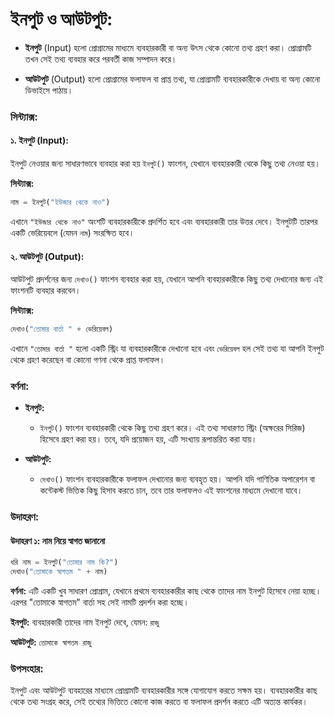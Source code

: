# **ইনপুট ও আউটপুট:**

* **ইনপুট** (Input) হলো প্রোগ্রামের মাধ্যমে ব্যবহারকারী বা অন্য উৎস থেকে কোনো তথ্য গ্রহণ করা। প্রোগ্রামটি তখন সেই তথ্য ব্যবহার করে পরবর্তী কাজ সম্পাদন করে।

* **আউটপুট** (Output) হলো প্রোগ্রামের ফলাফল বা প্রাপ্ত তথ্য, যা প্রোগ্রামটি ব্যবহারকারীকে দেখায় বা অন্য কোনো ডিভাইসে পাঠায়।

### **সিন্ট্যাক্স:**

#### ১. **ইনপুট (Input):**

ইনপুট নেওয়ার জন্য সাধারণভাবে ব্যবহার করা হয় `ইনপুট()` ফাংশন, যেখানে ব্যবহারকারী থেকে কিছু তথ্য নেওয়া হয়।

**সিন্ট্যাক্স:**

```py
নাম = ইনপুট("ইউজার থেকে নাও")
```

এখানে `"ইউজার থেকে নাও"` অংশটি ব্যবহারকারীকে প্রদর্শিত হবে এবং ব্যবহারকারী তার উত্তর দেবে। ইনপুটটি তারপর একটি ভেরিয়েবলে (যেমন `নাম`) সংরক্ষিত হবে।

#### ২. **আউটপুট (Output):**

আউটপুট প্রদর্শনের জন্য `দেখাও()` ফাংশন ব্যবহার করা হয়, যেখানে আপনি ব্যবহারকারীকে কিছু তথ্য দেখানোর জন্য এই ফাংশনটি ব্যবহার করবেন।

**সিন্ট্যাক্স:**

```py
দেখাও("তোমার বার্তা " + ভেরিয়েবল)
```

এখানে `"তোমার বার্তা "` হলো একটি স্ট্রিং যা ব্যবহারকারীকে দেখানো হবে এবং `ভেরিয়েবল` হল সেই তথ্য যা আপনি ইনপুট থেকে গ্রহণ করেছেন বা কোনো গণনা থেকে প্রাপ্ত ফলাফল।

### **বর্ণনা:**

* **ইনপুট:**

  * `ইনপুট()` ফাংশন ব্যবহারকারী থেকে কিছু তথ্য গ্রহণ করে। এই তথ্য সাধারণত স্ট্রিং (অক্ষরের সিরিজ) হিসেবে গ্রহণ করা হয়। তবে, যদি প্রয়োজন হয়, এটি সংখ্যায় রূপান্তরিত করা যায়।
* **আউটপুট:**

  * `দেখাও()` ফাংশন ব্যবহারকারীকে ফলাফল দেখানোর জন্য ব্যবহৃত হয়। আপনি যদি গাণিতিক অপারেশন বা কন্টেকস্ট ভিত্তিক কিছু হিসাব করতে চান, তবে তার ফলাফলও এই ফাংশনের মাধ্যমে দেখানো যাবে।

### **উদাহরণ:**

#### উদাহরণ ১: নাম নিয়ে স্বাগত জানানো

```py
ধরি নাম = ইনপুট("তোমার নাম কি?")
দেখাও("তোমাকে স্বাগতম " + নাম)
```

**বর্ণনা:**
এটি একটি খুব সাধারণ প্রোগ্রাম, যেখানে প্রথমে ব্যবহারকারীর কাছ থেকে তাদের নাম ইনপুট হিসেবে নেয়া হচ্ছে। এরপর "তোমাকে স্বাগতম" বার্তা সহ সেই নামটি প্রদর্শন করা হচ্ছে।

**ইনপুট:**
ব্যবহারকারী তাদের নাম ইনপুট দেবে, যেমন: `রাজু`

**আউটপুট:**
`তোমাকে স্বাগতম রাজু`

### **উপসংহার:**

ইনপুট এবং আউটপুট ব্যবহারের মাধ্যমে প্রোগ্রামটি ব্যবহারকারীর সঙ্গে যোগাযোগ করতে সক্ষম হয়। ব্যবহারকারীর কাছ থেকে তথ্য সংগ্রহ করে, সেই তথ্যের ভিত্তিতে কোনো কাজ করতে বা ফলাফল প্রদর্শন করতে এটি অত্যন্ত কার্যকর।
